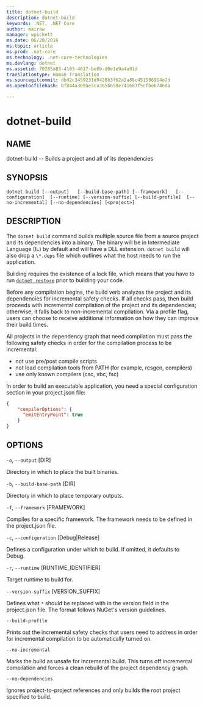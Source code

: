 ```yaml
---
title: dotnet-build
description: dotnet-build
keywords: .NET, .NET Core
author: mairaw
manager: wpickett
ms.date: 06/20/2016
ms.topic: article
ms.prod: .net-core
ms.technology: .net-core-technologies
ms.devlang: dotnet
ms.assetid: 70285a83-4103-4617-be8b-d0e1e9a4a91d
translationtype: Human Translation
ms.sourcegitcommit: dbd2c3459231d9428b3f62a2a88c451596914e2d
ms.openlocfilehash: bf844a369ae5ca365b650e741687f5cfbeb746da

---
```


dotnet-build
===========

## NAME 
dotnet-build -- Builds a project and all of its dependencies 

## SYNOPSIS

`dotnet build [--output]  
    [--build-base-path] [--framework]  
    [--configuration]  [--runtime] [--version-suffix]
    [--build-profile]  [--no-incremental] [--no-dependencies]
    [<project>]`  

## DESCRIPTION

The `dotnet build` command builds multiple source file from a source project and its dependencies into a binary. The binary will be in Intermediate Language (IL) by default and will have a DLL extension. 
`dotnet build` will also drop a `\*.deps` file which outlines what the host needs to run the application.  

Building requires the existence of a lock file, which means that you have to run [`dotnet restore`](dotnet-restore.md) prior to building your code.

Before any compilation begins, the build verb analyzes the project and its dependencies for incremental safety checks.
If all checks pass, then build proceeds with incremental compilation of the project and its dependencies; otherwise, it falls back to non-incremental compilation. Via a profile flag, users can choose to receive additional information on how they can improve their build times.

All projects in the dependency graph that need compilation must pass the following safety checks in order for the compilation process to be incremental:
- not use pre/post compile scripts
- not load compilation tools from PATH (for example, resgen, compilers)
- use only known compilers (csc, vbc, fsc)

In order to build an executable application, you need a special configuration section in your project.json file:

```json
{ 
    "compilerOptions": {
      "emitEntryPoint": true
    }
}
```

## OPTIONS

`-o`, `--output` [DIR]

Directory in which to place the built binaries. 

`-b`, `--build-base-path` [DIR]

Directory in which to place temporary outputs.

`-f`, `--framework` [FRAMEWORK]

Compiles for a specific framework. The framework needs to be defined in the project.json file.

`-c`, `--configuration` [Debug|Release]

Defines a configuration under which to build.  If omitted, it defaults to Debug.

`-r`, `--runtime` [RUNTIME_IDENTIFIER]

Target runtime to build for. 

`--version-suffix` [VERSION_SUFFIX]

Defines what `*` should be replaced with in the version field in the project.json file. The format follows NuGet's version guidelines. 

`--build-profile`

Prints out the incremental safety checks that users need to address in order for incremental compilation to be automatically turned on.

`--no-incremental`

Marks the build as unsafe for incremental build. This turns off incremental compilation and forces a clean rebuild of the project dependency graph.

`--no-dependencies`

Ignores project-to-project references and only builds the root project specified to build.



<!--HONumber=Aug16_HO2-->


